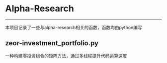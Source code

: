 # Alpha-Research
---
本项目记录了一些与alpha-research相关的函数，函数均由python编写
## zeor-investment_portfolio.py
一种构建零投资组合的矩阵方法，通过多线程提升代码运算速度
